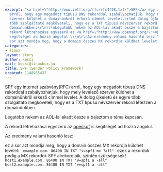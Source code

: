```yaml
---
excerpt: "<a href=\"http://www.ietf.org/rfc/rfc4408.txt\">SPF</a> egy internet szabvány(RFC)
  arról, hogy egy megadott típusú DNS rekorddal szabályozhatjuk, hogy mely levelező
  szerver küldhet a domainünkről érkező címmel levelet.\r\nA dolog újkeletű és egyre
  több szolgáltató megköveteli, hogy ez a TXT típusú névszerver rekord létezzen a
  domainünkben.\r\n\r\nLegutóbb nekem az AOL-lal akadt össze a bajsztom a téma kapcsán.\r\n\r\nA
  rekord létrehozása egyszerű az <a href=\"http://www.openspf.org/\">openspf</a> is
  segítséget ad hozzá angolul.\r\n\r\nAz eredmény valami hasonló lesz:\r\n\r\nez a
  sor azt mondja meg, hogy a domain összes MX rekordja küldhet levelet:\r"
categories:
- linux
layout: story
author: kecsi
mail: kecsi@linuxbox.hu
title: SPF (Sender Policy Framework)
created: 1148985437
---
```

<a href="http://www.ietf.org/rfc/rfc4408.txt">SPF</a> egy internet szabvány(RFC) arról, hogy egy megadott típusú DNS rekorddal szabályozhatjuk, hogy mely levelező szerver küldhet a domainünkről érkező címmel levelet.
A dolog újkeletű és egyre több szolgáltató megköveteli, hogy ez a TXT típusú névszerver rekord létezzen a domainünkben.

Legutóbb nekem az AOL-lal akadt össze a bajsztom a téma kapcsán.

A rekord létrehozása egyszerű az <a href="http://www.openspf.org/">openspf</a> is segítséget ad hozzá angolul.

Az eredmény valami hasonló lesz:

ez a sor azt mondja meg, hogy a domain összes MX rekordja küldhet levelet:
<code>
example.com.          86400   IN      TXT     "v=spf1 mx ?all"
</code>
ezek a rekordok pedig a MX rekordok SPF alrekordjaik, szintén szükségesek!
<code>
host1.example.com.          86400   IN      TXT     "v=spf1 a -all"
host2.example.com.          86400   IN      TXT     "v=spf1 a -all"
</code>

